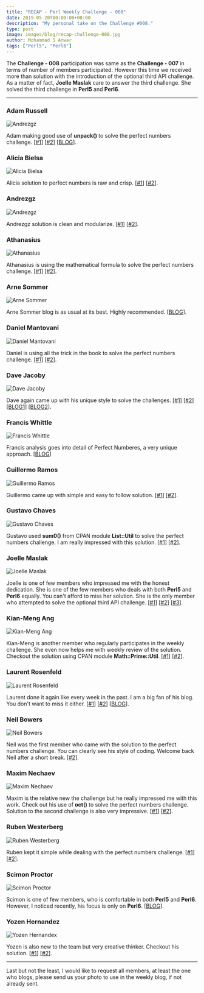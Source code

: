 ```yaml
---
title: "RECAP - Perl Weekly Challenge - 008"
date: 2019-05-20T00:00:00+00:00
description: "My personal take on the Challenge #008."
type: post
image: images/blog/recap-challenge-008.jpg
author: Mohammad S Anwar
tags: ["Perl5", "Perl6"]
---
```

The **Challenge - 008** participation was same as the **Challenge - 007** in terms of number of members participated. However this time we received more than solution with the introduction of the optional third API challenge. As a matter of fact, **Joelle Maslak** care to answer the third challenge. She solved the third challenge in **Perl5** and **Perl6**.

***

### Adam Russell
![Andrezgz](/images/team/adam_russell.jpg)

Adam making good use of **unpack()** to solve the perfect numbers challenge. [[#1](https://github.com/manwar/perlweeklychallenge-club/blob/master/challenge-008/adam-russell/perl5/ch-1.pl)] [[#2](https://github.com/manwar/perlweeklychallenge-club/blob/master/challenge-008/adam-russell/perl5/ch-2.pl)] [[BLOG](https://adamcrussell.livejournal.com/2607.html)].

### Alicia Bielsa
![Alicia Bielsa](/images/team/alicia_bielsa.jpg)

Alicia solution to perfect numbers is raw and crisp. [[#1](https://github.com/manwar/perlweeklychallenge-club/blob/master/challenge-008/alicia-bielsa/perl5/ch-1.pl)] [[#2](https://github.com/manwar/perlweeklychallenge-club/blob/master/challenge-008/alicia-bielsa/perl5/ch-2.pl)].

### Andrezgz
![Andrezgz](/images/team/user.jpg)

Andrezgz solution is clean and modularize. [[#1](https://github.com/manwar/perlweeklychallenge-club/blob/master/challenge-008/andrezgz/perl5/ch-1.pl)] [[#2](https://github.com/manwar/perlweeklychallenge-club/blob/master/challenge-008/andrezgz/perl5/ch-2.pl)].

### Athanasius
![Athanasius](/images/team/athanasius.jpg)

Athanasius is using the mathematical formula to solve the perfect numbers challenge. [[#1](https://github.com/manwar/perlweeklychallenge-club/blob/master/challenge-008/athanasius/perl5/ch-1.pl)] [[#2](https://github.com/manwar/perlweeklychallenge-club/blob/master/challenge-008/athanasius/perl5/ch-2.pl)].

### Arne Sommer
![Arne Sommer](/images/team/arne-sommer.jpg)

Arne Sommer blog is as usual at its best. Highly recommended. [[BLOG](https://perl6.eu/perfect-indentation.html)].

### Daniel Mantovani
![Daniel Mantovani](/images/team/daniel_mantovani.jpg)

Daniel is using all the trick in the book to solve the perfect numbers challenge. [[#1](https://github.com/manwar/perlweeklychallenge-club/blob/master/challenge-008/daniel-mantovani/perl5/ch-1.pl)] [[#2](https://github.com/manwar/perlweeklychallenge-club/blob/master/challenge-008/daniel-mantovani/perl5/ch-2.pl)].

### Dave Jacoby
![Dave Jacoby](/images/team/dave_jacoby.jpg)

Dave again came up with his unique style to solve the challenges. [[#1](https://github.com/manwar/perlweeklychallenge-club/blob/master/challenge-008/dave-jacoby/perl5/ch-1.pl)] [[#2](https://github.com/manwar/perlweeklychallenge-club/blob/master/challenge-008/dave-jacoby/perl5/ch-2.pl)] [[BLOG1](https://jacoby.github.io//2019/05/15/finding-perfect-numbers-in-perl.html)] [[BLOG2](https://jacoby.github.io//2019/05/15/centering-text-in-perl.html)].

### Francis Whittle
![Francis Whittle](/images/team/user.jpg)

Francis analysis goes into detail of Perfect Numberes, a very unique approach. [[BLOG](https://rage.powered.ninja/2019/05/15/squaring-perfect-centre.html)]

### Guillermo Ramos
![Guillermo Ramos](/images/team/user.jpg)

Guillermo came up with simple and easy to follow solution. [[#1](https://github.com/manwar/perlweeklychallenge-club/blob/master/challenge-008/guillermo-ramos/perl5/ch-1.pl)] [[#2](https://github.com/manwar/perlweeklychallenge-club/blob/master/challenge-008/guillermo-ramos/perl5/ch-2.pl)].

### Gustavo Chaves
![Gustavo Chaves](/images/team/gustavo-chaves.jpg)

Gustavo used **sum0()** from CPAN module **List::Util** to solve the perfect numbers challenge. I am really impressed with this solution. [[#1](https://github.com/manwar/perlweeklychallenge-club/blob/master/challenge-008/guillermo-ramos/perl5/ch-1.pl)] [[#2](https://github.com/manwar/perlweeklychallenge-club/blob/master/challenge-008/guillermo-ramos/perl5/ch-2.pl)].

### Joelle Maslak
![Joelle Maslak](/images/team/joelle_maslak.jpg)

Joelle is one of few members who impressed me with the honest dedication. She is one of the few members who deals with both **Perl5** and **Perl6** equally. You can't afford to miss her solution. She is the only member who attempted to solve the optional third API challenge. [[#1](https://github.com/manwar/perlweeklychallenge-club/blob/master/challenge-008/joelle-maslak/perl5/ch-1.pl)] [[#2](https://github.com/manwar/perlweeklychallenge-club/blob/master/challenge-008/joelle-maslak/perl5/ch-2.pl)] [[#3](https://github.com/manwar/perlweeklychallenge-club/blob/master/challenge-008/joelle-maslak/perl5/ch-3.pl)].

### Kian-Meng Ang
![Kian-Meng Ang](/images/team/user.jpg)

Kian-Meng is another member who regularly participates in the weekly challenge. She even now helps me with weekly review of the solution. Checkout the solution using CPAN module **Math::Prime::Util**. [[#1](https://github.com/manwar/perlweeklychallenge-club/blob/master/challenge-008/kian-meng-ang/perl5/ch-1.pl)] [[#2](https://github.com/manwar/perlweeklychallenge-club/blob/master/challenge-008/kian-meng-ang/perl5/ch-2.pl)].

### Laurent Rosenfeld
![Laurent Rosenfeld](/images/team/laurent_rosenfeld.jpg)

Laurent done it again like every week in the past. I am a big fan of his blog. You don't want to miss it either. [[#1](https://github.com/manwar/perlweeklychallenge-club/blob/master/challenge-008/laurent-rosenfeld/perl5/ch-1.pl)] [[#2](https://github.com/manwar/perlweeklychallenge-club/blob/master/challenge-008/laurent-rosenfeld/perl5/ch-2.pl)] [[BLOG](http://blogs.perl.org/users/laurent_r/2019/05/perl-weekly-challenge-8-perfect-numbers-and-centered-output.html)].

### Neil Bowers
![Neil Bowers](/images/team/user.jpg)

Neil was the first member who came with the solution to the perfect numbers challenge. You can clearly see his style of coding. Welcome back Neil after a short break. [[#2](https://github.com/manwar/perlweeklychallenge-club/blob/master/challenge-008/neil-bowers/perl5/ch-2.pl)].

### Maxim Nechaev
![Maxim Nechaev](/images/team/maxim-nechaev.jpg)

Maxim is the relative new the challenge but he really impressed me with this work. Check out his use of **oct()** to solve the perfect numbers challenge. Solution to the second challenge is also very impressive. [[#1](https://github.com/manwar/perlweeklychallenge-club/blob/master/challenge-008/maxim-nechaev/perl5/ch-1.pl)] [[#2](https://github.com/manwar/perlweeklychallenge-club/blob/master/challenge-008/maxim-nechaev/perl5/ch-2.pl)].

### Ruben Westerberg
![Ruben Westerberg](/images/team/user.jpg)

Ruben kept it simple while dealing with the perfect numbers challenge. [[#1](https://github.com/manwar/perlweeklychallenge-club/blob/master/challenge-008/ruben-westerberg/perl5/ch-1.pl)] [[#2](https://github.com/manwar/perlweeklychallenge-club/blob/master/challenge-008/ruben-westerberg/perl5/ch-2.pl)].

### Scimon Proctor
![Scimon Proctor](/images/team/simon_proctor.jpg)

Scimon is one of few members, who is comfortable in both **Perl5** and **Perl6**. However, I noticed recently, his focus is only on **Perl6**. [[BLOG](http://www.khanate.co.uk/blog/2019/05/14/perl-weekly-challenge-part-8/)].

### Yozen Hernandez
![Yozen Hernandex](/images/team/user.jpg)

Yozen is also new to the team but very creative thinker. Checkout his solution. [[#1](https://github.com/manwar/perlweeklychallenge-club/blob/master/challenge-008/yozen-hernandez/perl5/ch-1.pl)] [[#2](https://github.com/manwar/perlweeklychallenge-club/blob/master/challenge-008/yozen-hernandez/perl5/ch-2.pl)].

***

Last but not the least,  I would like to request all members, at least the one who blogs, please send us your photo to use in the weekly blog, if not already sent.
